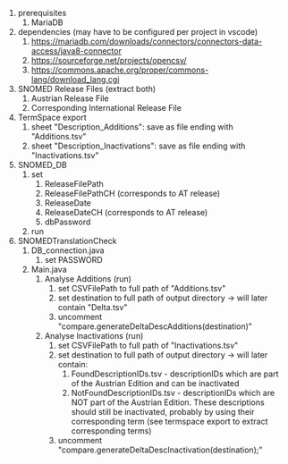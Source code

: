 1. prerequisites
   1. MariaDB
2. dependencies (may have to be configured per project in vscode)
   1. https://mariadb.com/downloads/connectors/connectors-data-access/java8-connector
   2. https://sourceforge.net/projects/opencsv/
   3. https://commons.apache.org/proper/commons-lang/download_lang.cgi
3. SNOMED Release Files (extract both)
   1. Austrian Release File
   2. Corresponding International Release File
4. TermSpace export
   1. sheet "Description_Additions": save as file ending with "Additions.tsv"
   1. sheet "Description_Inactivations": save as file ending with "Inactivations.tsv"
5. SNOMED_DB
   1. set
      1. ReleaseFilePath
      2. ReleaseFilePathCH (corresponds to AT release)
      3. ReleaseDate
      4. ReleaseDateCH (corresponds to AT release)
      5. dbPassword
   2. run
6. SNOMEDTranslationCheck
   1. DB_connection.java
      1. set PASSWORD
   2. Main.java
      1. Analyse Additions (run)
         1. set CSVFilePath to full path of "Additions.tsv"
         2. set destination to full path of output directory -> will later contain "Delta.tsv"
         3. uncomment "compare.generateDeltaDescAdditions(destination)"
      2. Analyse Inactivations (run)
         1. set CSVFilePath to full path of "Inactivations.tsv"
         2. set destination to full path of output directory -> will later contain:
            1. FoundDescriptionIDs.tsv - descriptionIDs which are part of the Austrian Edition and can be inactivated
            2. NotFoundDescriptionIDs.tsv - descriptionIDs which are NOT part of the Austrian Edition. These descriptions should still be inactivated, probably by using their corresponding term (see termspace export to extract corresponding terms)
         3. uncomment "compare.generateDeltaDescInactivation(destination);"